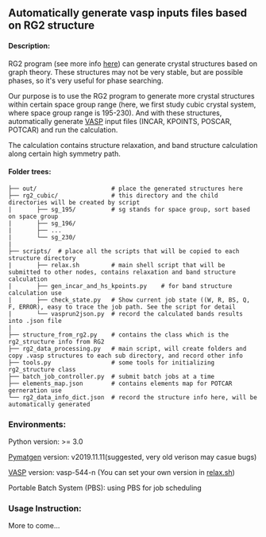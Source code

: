 ## Automatically generate vasp inputs files based on RG2 structure

#### Description:
RG2 program (see more info [here](https://journals.aps.org/prb/abstract/10.1103/PhysRevB.97.014104)) can generate crystal
structures based on graph theory. These structures may not be very stable, but are possible phases, so it's very useful 
for phase searching.

Our purpose is to use the RG2 program to generate more crystal structures within certain
space group range (here, we first study cubic crystal system, where space group range is 195-230). And with these structures, 
automatically generate [VASP](https://cms.mpi.univie.ac.at/wiki/index.php/The_VASP_Manual) input files (INCAR, KPOINTS, POSCAR, POTCAR)
and run the calculation.

The calculation contains structure relaxation, and band structure calculation along certain high symmetry path.

#### Folder trees:
```angular2
├── out/                     # place the generated structures here
├── rg2_cubic/               # this directory and the child directories will be created by script
|       ├── sg_195/          # sg stands for space group, sort based on space group
|       ├── sg_196/
|       ├── ...
|       └── sg_230/
|
├── scripts/  # place all the scripts that will be copied to each structure directory
|       ├── relax.sh         # main shell script that will be submitted to other nodes, contains relaxation and band structure calculation
|       ├── gen_incar_and_hs_kpoints.py    # for band structure calculation use
|       ├── check_state.py   # Show current job state ((W, R, BS, Q, F, ERROR), easy to trace the job path. See the script for detail
|       └── vasprun2json.py  # record the calculated bands results into .json file
|
├── structure_from_rg2.py    # contains the class which is the rg2_structure info from RG2
├── rg2_data_processing.py   # main script, will create folders and copy .vasp structures to each sub directory, and record other info
├── tools.py                 # some tools for initializing rg2_structure class 
├── batch_job_controller.py  # submit batch jobs at a time
├── elements_map.json        # contains elements map for POTCAR gerneration use
└── rg2_data_info_dict.json  # record the structure info here, will be automatically generated
```

### Environments:

Python version: >= 3.0

[Pymatgen](https://pymatgen.org/#getting-pymatgen) version: v2019.11.11(suggested, very old verison may casue bugs)

[VASP](https://cms.mpi.univie.ac.at/marsweb/) version: vasp-544-n (You can set your own version in [relax.sh](/scripts/relax.sh))

Portable Batch System (PBS): using PBS for job scheduling 

### Usage Instruction:

More to come...
